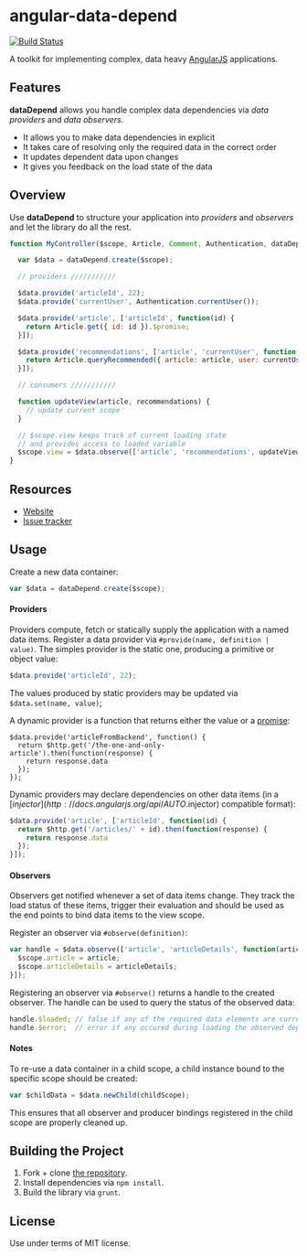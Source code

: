# angular-data-depend

[![Build Status](https://travis-ci.org/Nikku/angular-data-depend.png?branch=master)](https://travis-ci.org/Nikku/angular-data-depend)

A toolkit for implementing complex, data heavy [AngularJS](http://angularjs.org/) applications.


## Features

__dataDepend__ allows you handle complex data dependencies via _data providers_ and _data observers_. 

*   It allows you to make data dependencies in explicit
*   It takes care of resolving only the required data in the correct order
*   It updates dependent data upon changes
*   It gives you feedback on the load state of the data


## Overview

Use __dataDepend__ to structure your application into _providers_ and _observers_ and let the library do all the rest.

```javascript
function MyController($scope, Article, Comment, Authentication, dataDepend) {

  var $data = dataDepend.create($scope);

  // providers ///////////

  $data.provide('articleId', 22);
  $data.provide('currentUser', Authentication.currentUser());

  $data.provide('article', ['articleId', function(id) {
    return Article.get({ id: id }).$promise;
  }]);

  $data.provide('recommendations', ['article', 'currentUser', function(article, comments, currentUser) {
    return Article.queryRecommended({ article: article, user: currentUser }).$promise;
  }]);

  // consumers ///////////

  function updateView(article, recommendations) {
    // update current scope
  }

  // $scope.view keeps track of current loading state 
  // and provides access to loaded variable
  $scope.view = $data.observe(['article', 'recommendations', updateView]);
}
```


## Resources

-   [Website](http://nikku.github.io/angular-data-depend/)
-   [Issue tracker](https://github.com/Nikku/angular-data-depend/issues)


## Usage

Create a new data container:

```javascript
var $data = dataDepend.create($scope);
```

#### Providers

Providers compute, fetch or statically supply the application with a named data items. 
Register a data provider via `#provide(name, definition | value)`. The simples provider is the static one, producing a primitive or object value:

```javascript
$data.provide('articleId', 22);
```

The values produced by static providers may be updated via `$data.set(name, value)`;

A dynamic provider is a function that returns either the value or a [promise](http://docs.angularjs.org/api/ng.$q#description_the-promise-api):

```
$data.provide('articleFromBackend', function() {
  return $http.get('/the-one-and-only-article').then(function(response) {
    return response.data
  });  
});
```

Dynamic providers may declare dependencies on other data items (in a [$injector](http://docs.angularjs.org/api/AUTO.$injector) compatible format):

```javascript
$data.provide('article', ['articleId', function(id) {
  return $http.get('/articles/' + id).then(function(response) {
    return response.data
  });
}]);
```

#### Observers

Observers get notified whenever a set of data items change.
They track the load status of these items, trigger their evaluation and should be used as the end points to bind data items to the view scope.

Register an observer via `#observe(definition)`:

```javascript
var handle = $data.observe(['article', 'articleDetails', function(article, articleDetails) {
  $scope.article = article;
  $scope.articleDetails = articleDetails;  
}]);
```

Registering an observer via `#observe()` returns a handle to the created observer. The handle can be used to query the status of the observed data:

```javascript
handle.$loaded; // false if any of the required data elements are currently loading
handle.$error;  // error if any occured during loading the observed dependencies
```

#### Notes

To re-use a data container in a child scope, a child instance bound to the specific scope should be created: 

```javascript
var $childData = $data.newChild(childScope);
```

This ensures that all observer and producer bindings registered in the child scope are properly cleaned up.


## Building the Project

1.   Fork + clone [the repository](https://github.com/Nikku/angular-data-depend).
2.   Install dependencies via `npm install`.
3.   Build the library via `grunt`.


## License

Use under terms of MIT license.
